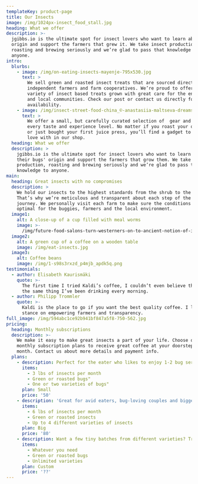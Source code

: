 ```yaml
---
templateKey: product-page
title: Our Insects
image: /img/1024px-insect_food_stall.jpg
heading: What we offer
description: >-
  jgibbs.io is the ultimate spot for insect lovers who want to learn about their
  origin and support the farmers that grew it. We take insect production,
  roasting and brewing seriously and we’re glad to pass that knowledge to
  anyone.
intro:
  blurbs:
    - image: /img/on-eating-insects-mayenje-795x530.jpg
      text: >
        We sell green and roasted insect treats that are sourced directly from
        independent farmers and farm cooperatives. We’re proud to offer a
        variety of insect based treats grown with great care for the environment
        and local communities. Check our post or contact us directly for current
        availability.
    - image: /img/insect-street-food-china_©-anastasiia-maltseva-dreamstime.com_.jpg
      text: >
        We offer a small, but carefully curated selection of  gear and tools for
        every taste and experience level. No matter if you roast your own bugs
        or just bought your first juice press, you’ll find a gadget to fall in
        love with in our shop.
  heading: What we offer
  description: >
    jgibbs.io is the ultimate spot for insect lovers who want to learn about
    their bugs' origin and support the farmers that grow them. We take insect
    production, roasting and brewing seriously and we’re glad to pass that
    knowledge to anyone.
main:
  heading: Great insects with no compromises
  description: >
    We hold our insects to the highest standards from the shrub to the bowl.
    That’s why we’re meticulous and transparent about each step of the insect’s
    journey. We personally visit each farm to make sure the conditions are
    optimal for the buggies, farmers and the local environment.
  image1:
    alt: A close-up of a cup filled with meal worms
    image: >-
      /img/future-food-salons-turn-westerners-on-to-ancient-notion-of-insects-as-food.jpg
  image2:
    alt: A green cup of a coffee on a wooden table
    image: /img/eat-insects.jpg
  image3:
    alt: Coffee beans
    image: /img/1-s98s3rxzd_p4mjb_apdk5q.png
testimonials:
  - author: Elisabeth Kaurismäki
    quote: >-
      The first time I tried Kaldi’s coffee, I couldn’t even believe that was
      the same thing I’ve been drinking every morning.
  - author: Philipp Trommler
    quote: >-
      Kaldi is the place to go if you want the best quality coffee. I love their
      stance on empowering farmers and transparency.
full_image: /img/594abc1ce92b941bf847a5f8-750-562.jpg
pricing:
  heading: Monthly subscriptions
  description: >-
    We make it easy to make great insects a part of your life. Choose one of our
    monthly subscription plans to receive great coffee at your doorstep each
    month. Contact us about more details and payment info.
  plans:
    - description: Perfect for the eater who likes to enjoy 1-2 bug servings per day.
      items:
        - 3 lbs of insects per month
        - Green or roasted bugs"
        - One or two varieties of bugs"
      plan: Small
      price: '50'
    - description: 'Great for avid eaters, bug-loving couples and bigger crowds'
      items:
        - 6 lbs of insects per month
        - Green or roasted insects
        - Up to 4 different varieties of insects
      plan: Big
      price: '80'
    - description: Want a few tiny batches from different varieties? Try our custom plan
      items:
        - Whatever you need
        - Green or roasted bugs
        - Unlimited varieties
      plan: Custom
      price: '??'
---
```


